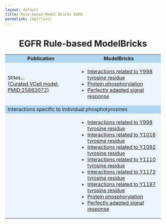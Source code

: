 ```yaml
---
layout: default
title: Rule-based Model Bricks EGFR
permalink: /egfrlist/
---
```


<h1 align="center"> EGFR Rule-based ModelBricks </h1>

<table border-left="15">
<tr>
     <td bgcolor="#AED6F1" align="center"><strong>Publication</strong>
     </td>
     <td bgcolor="#AED6F1" align="center"><strong>ModelBricks</strong>
     </td>
</tr>
<tr>
     <td bgcolor="#EBF5FB" > Stites... <br>
     (<a href="/pages/CM_Stites_EGFR.md/">Curated VCell model</a>, 
      <a href="https://www.ncbi.nlm.nih.gov/pubmed/25863072">PMID:25863072</a>)
     </td>
     <td bgcolor="#EBF5FB">
          <ul>
          <li><a href="/pages/CM_PM25863072_Y998.md/"> Interactions related to Y998 tyrosine residue</a></li>
          <li><a href="/CM_PM25863072_/"> Protein phosphorylation</a></li>
          <li><a href="/CM_PM25863072_MB3/"> Perfectly adapted signal response</a></li>
          </ul>
     </td>
</tr>
<tr>
  <td bgcolor="#AED6F1" colspan="2"> 
  Interactions specific to individual phosphotyrosines
  </td>
</tr>
<tr>
     <td bgcolor="#EBF5FB">
     </td>
     <td bgcolor="#EBF5FB">
          <ul>
          <li><a href="/pages/CM_PM25863072_Y998.md/"> Interactions related to Y998 tyrosine residue </a></li>
          <li><a href="/pages/CM_PM25863072_Y1016.md/"> Interactions related to Y1016 tyrosine residue </a></li>    
          <li><a href="/pages/CM_PM25863072_Y1092.md"> Interactions related to Y1092 tyrosine residue </a></li>  
          <li><a href="/pages/CM_PM25863072_Y1110.md"> Interactions related to Y1110 tyrosine residue </a></li>
          <li><a href="/pages/CM_PM25863072_Y1172.md"> Interactions related to Y1172 tyrosine residue </a></li>     
          <li><a href="/pages/CM_PM25863072_Y1197.md"> Interactions related to Y1197 tyrosine residue </a></li>     
          <li><a href="/pages/CM_PM25863072_/"> Protein phosphorylation</a></li>
          <li><a href="/pages/CM_PM25863072_MB3/"> Perfectly adapted signal response</a></li>
          </ul>
     </td>
</tr>
</table>
